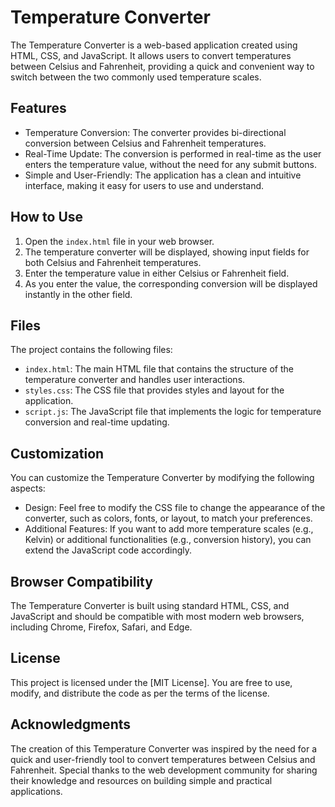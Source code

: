 # Temperature Converter

The Temperature Converter is a web-based application created using HTML, CSS, and JavaScript. It allows users to convert temperatures between Celsius and Fahrenheit, providing a quick and convenient way to switch between the two commonly used temperature scales.

## Features

- Temperature Conversion: The converter provides bi-directional conversion between Celsius and Fahrenheit temperatures.
- Real-Time Update: The conversion is performed in real-time as the user enters the temperature value, without the need for any submit buttons.
- Simple and User-Friendly: The application has a clean and intuitive interface, making it easy for users to use and understand.

## How to Use

1. Open the `index.html` file in your web browser.
2. The temperature converter will be displayed, showing input fields for both Celsius and Fahrenheit temperatures.
3. Enter the temperature value in either Celsius or Fahrenheit field.
4. As you enter the value, the corresponding conversion will be displayed instantly in the other field.

## Files

The project contains the following files:

- `index.html`: The main HTML file that contains the structure of the temperature converter and handles user interactions.
- `styles.css`: The CSS file that provides styles and layout for the application.
- `script.js`: The JavaScript file that implements the logic for temperature conversion and real-time updating.

## Customization

You can customize the Temperature Converter by modifying the following aspects:

- Design: Feel free to modify the CSS file to change the appearance of the converter, such as colors, fonts, or layout, to match your preferences.
- Additional Features: If you want to add more temperature scales (e.g., Kelvin) or additional functionalities (e.g., conversion history), you can extend the JavaScript code accordingly.

## Browser Compatibility

The Temperature Converter is built using standard HTML, CSS, and JavaScript and should be compatible with most modern web browsers, including Chrome, Firefox, Safari, and Edge.

## License

This project is licensed under the [MIT License]. You are free to use, modify, and distribute the code as per the terms of the license.

## Acknowledgments

The creation of this Temperature Converter was inspired by the need for a quick and user-friendly tool to convert temperatures between Celsius and Fahrenheit. Special thanks to the web development community for sharing their knowledge and resources on building simple and practical applications.